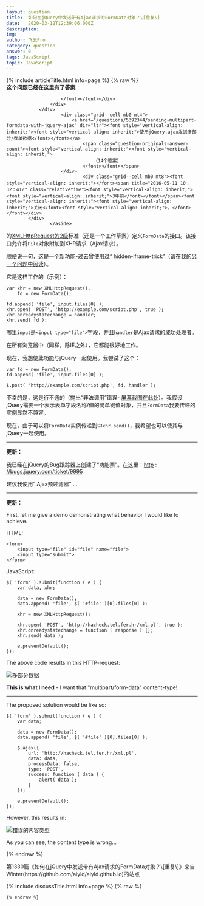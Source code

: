 ```yaml
---
layout: question
title:  如何在jQuery中发送带有Ajax请求的FormData对象？\[重复\]
date:   2020-03-12T12:39:06.000Z
description:                                                                          ...
img: 
author: 飞云Pro
category: question
answer: 0
tags: JavaScript
topic: JavaScript
---
```

<div class="article-root">
  <div class="article">
    {% include articleTitle.html info=page %}
    {% raw %}
    <div class="article-content"><aside class="s-notice s-notice__info js-post-notice mb16" aria-hidden="false" role="status">
            <div class="grid fd-column fw-nowrap"> 
                <div class="grid fw-nowrap">
                    <div class="grid--cell fl1 lh-lg">
                        <div class="grid--cell fl1 lh-lg">
                            <b><font style="vertical-align: inherit;"><font style="vertical-align: inherit;">这个问题已经在这里有了答案</font></font></b><font style="vertical-align: inherit;"><font style="vertical-align: inherit;">：
                            
                        </font></font></div>
                    </div>
                </div>
                        <div class="grid--cell mb0 mt4">
                            <a href="/questions/5392344/sending-multipart-formdata-with-jquery-ajax" dir="ltr"><font style="vertical-align: inherit;"><font style="vertical-align: inherit;">使用jQuery.ajax发送多部分/表单数据</font></font></a>
                                <span class="question-originals-answer-count"><font style="vertical-align: inherit;"><font style="vertical-align: inherit;">
                                    （14个答案）
                                </font></font></span>
                        </div>
                                <div class="grid--cell mb0 mt8"><font style="vertical-align: inherit;"></font><span title="2016-05-11 10：32：41Z" class="relativetime"><font style="vertical-align: inherit;"><font style="vertical-align: inherit;">3年前</font></font></span><font style="vertical-align: inherit;"><font style="vertical-align: inherit;">关闭</font><font style="vertical-align: inherit;">。</font></font></div>
            </div>
                    </aside>
<p><font style="vertical-align: inherit;"><font style="vertical-align: inherit;">的</font></font><a href="http://www.w3.org/TR/XMLHttpRequest2/" rel="noreferrer"><font style="vertical-align: inherit;"><font style="vertical-align: inherit;">XMLHttpRequest的2级</font></font></a><font style="vertical-align: inherit;"><font style="vertical-align: inherit;">标准（还是一个工作草案）定义</font></font><code>FormData</code><font style="vertical-align: inherit;"><font style="vertical-align: inherit;">的接口。</font><font style="vertical-align: inherit;">该接口允许将</font></font><code>File</code><font style="vertical-align: inherit;"><font style="vertical-align: inherit;">对象</font><font style="vertical-align: inherit;">附加</font><font style="vertical-align: inherit;">到XHR请求（Ajax请求）。</font></font></p>

<p><font style="vertical-align: inherit;"><font style="vertical-align: inherit;">顺便说一句，这是一个新功能-过去曾使用过“ hidden-iframe-trick”（请在</font></font><a href="https://stackoverflow.com/questions/6718664/is-it-possible-to-peform-an-asynchronous-cross-domain-file-upload/6963843"><font style="vertical-align: inherit;"><font style="vertical-align: inherit;">我的另一个问题中阅读</font></font></a><font style="vertical-align: inherit;"><font style="vertical-align: inherit;">）。</font></font></p>

<p><font style="vertical-align: inherit;"><font style="vertical-align: inherit;">它是这样工作的（示例）：</font></font></p>

<pre><code>var xhr = new XMLHttpRequest(),<font></font>
    fd = new FormData();<font></font>
<font></font>
fd.append( 'file', input.files[0] );<font></font>
xhr.open( 'POST', 'http://example.com/script.php', true );<font></font>
xhr.onreadystatechange = handler;<font></font>
xhr.send( fd );<font></font>
</code></pre>

<p><font style="vertical-align: inherit;"><font style="vertical-align: inherit;">哪里</font></font><code>input</code><font style="vertical-align: inherit;"><font style="vertical-align: inherit;">是</font></font><code>&lt;input type="file"&gt;</code><font style="vertical-align: inherit;"><font style="vertical-align: inherit;">字段，并且</font></font><code>handler</code><font style="vertical-align: inherit;"><font style="vertical-align: inherit;">是Ajax请求的成功处理者。</font></font></p>

<p><font style="vertical-align: inherit;"><font style="vertical-align: inherit;">在所有浏览器中（同样，除IE之外），它都能很好地工作。</font></font></p>

<p><font style="vertical-align: inherit;"><font style="vertical-align: inherit;">现在，我想使此功能与jQuery一起使用。</font><font style="vertical-align: inherit;">我尝试了这个：</font></font></p>

<pre><code>var fd = new FormData();    <font></font>
fd.append( 'file', input.files[0] );<font></font>
<font></font>
$.post( 'http://example.com/script.php', fd, handler );<font></font>
</code></pre>

<p><font style="vertical-align: inherit;"><font style="vertical-align: inherit;">不幸的是，这是行不通的（抛出“非法调用”错误- </font></font><a href="https://i.imgur.com/Uy8Xu.png" rel="noreferrer"><font style="vertical-align: inherit;"><font style="vertical-align: inherit;">屏幕截图在此处</font></font></a><font style="vertical-align: inherit;"><font style="vertical-align: inherit;">）。</font><font style="vertical-align: inherit;">我假设jQuery需要一个表示表单字段名称/值的简单键值对象，并且</font></font><code>FormData</code><font style="vertical-align: inherit;"><font style="vertical-align: inherit;">我要传递</font><font style="vertical-align: inherit;">的</font><font style="vertical-align: inherit;">实例显然不兼容。</font></font></p>

<p><font style="vertical-align: inherit;"><font style="vertical-align: inherit;">现在，由于可以将</font></font><code>FormData</code><font style="vertical-align: inherit;"><font style="vertical-align: inherit;">实例</font><font style="vertical-align: inherit;">传递</font><font style="vertical-align: inherit;">到中</font></font><code>xhr.send()</code><font style="vertical-align: inherit;"><font style="vertical-align: inherit;">，我希望也可以使其与jQuery一起使用。</font></font></p>

<hr>

<p><strong><font style="vertical-align: inherit;"><font style="vertical-align: inherit;">更新：</font></font></strong></p>

<p><font style="vertical-align: inherit;"><font style="vertical-align: inherit;">我已经在jQuery的Bug跟踪器上创建了“功能票”。</font><font style="vertical-align: inherit;">在这里：</font><a href="http://bugs.jquery.com/ticket/9995" rel="noreferrer"><font style="vertical-align: inherit;">http</font></a><font style="vertical-align: inherit;"> : </font></font><a href="http://bugs.jquery.com/ticket/9995" rel="noreferrer"><font style="vertical-align: inherit;"><font style="vertical-align: inherit;">//bugs.jquery.com/ticket/9995</font></font></a></p>

<p><font style="vertical-align: inherit;"><font style="vertical-align: inherit;">建议我使用“ Ajax预过滤器” ...</font></font></p>

<hr>

<p><strong><font style="vertical-align: inherit;"><font style="vertical-align: inherit;">更新：</font></font></strong></p>

<p>First, let me give a demo demonstrating what behavior I would like to achieve. </p>

<p>HTML:</p>

<pre><code>&lt;form&gt;<font></font>
    &lt;input type="file" id="file" name="file"&gt;<font></font>
    &lt;input type="submit"&gt;<font></font>
&lt;/form&gt;<font></font>
</code></pre>

<p>JavaScript:</p>

<pre><code>$( 'form' ).submit(function ( e ) {<font></font>
    var data, xhr;<font></font>
<font></font>
    data = new FormData();<font></font>
    data.append( 'file', $( '#file' )[0].files[0] );<font></font>
<font></font>
    xhr = new XMLHttpRequest();<font></font>
<font></font>
    xhr.open( 'POST', 'http://hacheck.tel.fer.hr/xml.pl', true );<font></font>
    xhr.onreadystatechange = function ( response ) {};<font></font>
    xhr.send( data );<font></font>
<font></font>
    e.preventDefault();<font></font>
});<font></font>
</code></pre>

<p>The above code results in this HTTP-request:</p>

<p><img src="https://www.samyoc.com//uploads/users/13793/images/thumbnails/1584016618735.png" data-src="https://www.samyoc.com//uploads/users/13793/images/1584016618735.png" alt="多部分数据"></p>

<p><strong>This is what I need</strong> - I want that "multipart/form-data" content-type!</p>

<hr>

<p>The proposed solution would be like so:</p>

<pre><code>$( 'form' ).submit(function ( e ) {<font></font>
    var data;<font></font>
<font></font>
    data = new FormData();<font></font>
    data.append( 'file', $( '#file' )[0].files[0] );<font></font>
<font></font>
    $.ajax({<font></font>
        url: 'http://hacheck.tel.fer.hr/xml.pl',<font></font>
        data: data,<font></font>
        processData: false,<font></font>
        type: 'POST',<font></font>
        success: function ( data ) {<font></font>
            alert( data );<font></font>
        }<font></font>
    });<font></font>
<font></font>
    e.preventDefault();<font></font>
});<font></font>
</code></pre>

<p>However, this results in:</p>

<p><img src="https://www.samyoc.com//uploads/users/13793/images/thumbnails/1584016618736.png" data-src="https://www.samyoc.com//uploads/users/13793/images/1584016618736.png" alt="错误的内容类型"></p>

<p>As you can see, the content type is wrong...</p></div>
    {% endraw %}
  </div>
  <p class="winter_mark">第1330篇《如何在jQuery中发送带有Ajax请求的FormData对象？\[重复\]》来自Winter(https://github.com/aiyld/aiyld.github.io)的站点</p>
  <div class="discuss-wrapper">
    {% include discussTitle.html info=page %}
    {% raw %}
    
    {% endraw %}
  </div>
<div>
